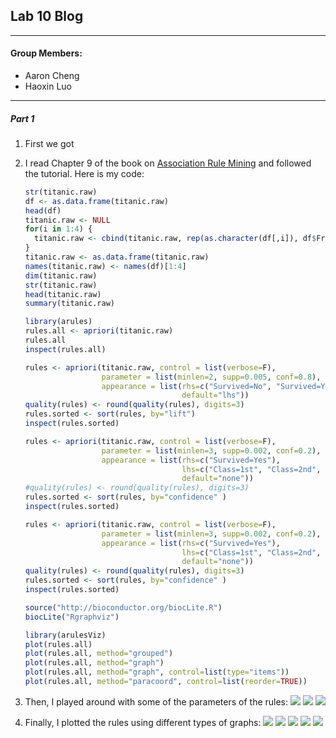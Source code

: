 ## Lab 10 Blog
---------------------------------------

#### Group Members: 
  * Aaron Cheng
  * Haoxin Luo

---------------------------------------

##### Part 1
1. First we got 
2. I read Chapter 9 of the book on [Association Rule Mining](https://cran.r-project.org/doc/contrib/Zhao_R_and_data_mining.pdf) and followed the tutorial. Here is my code:
    ```r
    str(titanic.raw)
    df <- as.data.frame(titanic.raw)
    head(df)
    titanic.raw <- NULL
    for(i in 1:4) {
      titanic.raw <- cbind(titanic.raw, rep(as.character(df[,i]), df$Freq) )
    }
    titanic.raw <- as.data.frame(titanic.raw)
    names(titanic.raw) <- names(df)[1:4]
    dim(titanic.raw)
    str(titanic.raw)
    head(titanic.raw)
    summary(titanic.raw)
    
    library(arules)
    rules.all <- apriori(titanic.raw)
    rules.all
    inspect(rules.all)
    
    rules <- apriori(titanic.raw, control = list(verbose=F),
                     parameter = list(minlen=2, supp=0.005, conf=0.8),
                     appearance = list(rhs=c("Survived=No", "Survived=Yes"),
                                       default="lhs"))
    quality(rules) <- round(quality(rules), digits=3)
    rules.sorted <- sort(rules, by="lift")
    inspect(rules.sorted)
    
    rules <- apriori(titanic.raw, control = list(verbose=F),
                     parameter = list(minlen=3, supp=0.002, conf=0.2),
                     appearance = list(rhs=c("Survived=Yes"),
                                       lhs=c("Class=1st", "Class=2nd", "Class=3rd", "Age=Child", "Age=Adult"), 
                                       default="none"))
    #quality(rules) <- round(quality(rules), digits=3)
    rules.sorted <- sort(rules, by="confidence" )
    inspect(rules.sorted)
    
    rules <- apriori(titanic.raw, control = list(verbose=F),
                     parameter = list(minlen=3, supp=0.002, conf=0.2),
                     appearance = list(rhs=c("Survived=Yes"),
                                       lhs=c("Class=1st", "Class=2nd", "Class=3rd", "Age=Child"), 
                                       default="none"))
    quality(rules) <- round(quality(rules), digits=3)
    rules.sorted <- sort(rules, by="confidence" )
    inspect(rules.sorted)
    
    source("http://bioconductor.org/biocLite.R")
    biocLite("Rgraphviz")
    
    library(arulesViz)
    plot(rules.all)
    plot(rules.all, method="grouped")
    plot(rules.all, method="graph")
    plot(rules.all, method="graph", control=list(type="items"))
    plot(rules.all, method="paracoord", control=list(reorder=TRUE))
    ```
3. Then, I played around with some of the parameters of the rules:
    ![](https://raw.githubusercontent.com/aaroncaic/CSCI2961-Blog/master/Lab%20Screenshots/Lab9_6.png)
    ![](https://raw.githubusercontent.com/aaroncaic/CSCI2961-Blog/master/Lab%20Screenshots/Lab9_7.png)
    ![](https://raw.githubusercontent.com/aaroncaic/CSCI2961-Blog/master/Lab%20Screenshots/Lab9_8.png)

4. Finally, I plotted the rules using different types of graphs:
    ![](https://raw.githubusercontent.com/aaroncaic/CSCI2961-Blog/master/Lab%20Screenshots/Lab9_1.png)
    ![](https://raw.githubusercontent.com/aaroncaic/CSCI2961-Blog/master/Lab%20Screenshots/Lab9_2.png)
    ![](https://raw.githubusercontent.com/aaroncaic/CSCI2961-Blog/master/Lab%20Screenshots/Lab9_3.png)
    ![](https://raw.githubusercontent.com/aaroncaic/CSCI2961-Blog/master/Lab%20Screenshots/Lab9_4.png)
    ![](https://raw.githubusercontent.com/aaroncaic/CSCI2961-Blog/master/Lab%20Screenshots/Lab9_5.png)
